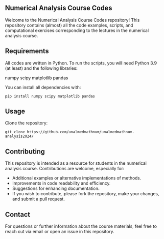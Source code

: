 ## Numerical Analysis Course Codes
Welcome to the Numerical Analysis Course Codes repository! 
This repository contains (almost) all the code examples, scripts, and computational exercises 
corresponding to the lectures in the numerical analysis course.

## Requirements
All codes are written in Python. To run the scripts, you will need Python 3.9 (at least) and the following libraries:

numpy
scipy
matplotlib
pandas 

You can install all dependencies with:

```
pip install numpy scipy matplotlib pandas
```

## Usage
Clone the repository:

```
git clone https://github.com/unalmedmathnum/unalmedmathnum-analysis2024/
```

## Contributing
This repository is intended as a resource for students in the numerical analysis course. 
Contributions are welcome, especially for:
- Additional examples or alternative implementations of methods.
- Improvements in code readability and efficiency.
- Suggestions for enhancing documentation.
- If you wish to contribute, please fork the repository, make your changes, and submit a pull request.

## Contact
For questions or further information about the course materials, feel free to reach out via email 
or open an issue in this repository.

